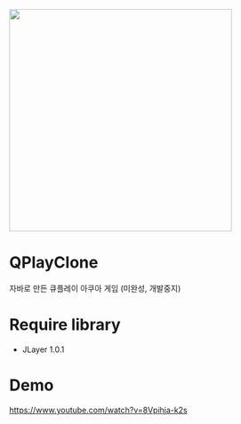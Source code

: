 <img width="400" src="https://user-images.githubusercontent.com/22577959/49328073-a8816600-f5ad-11e8-9635-c12eeafec5e5.png">

# QPlayClone
자바로 만든 큐플레이 아쿠아 게임 (미완성, 개발중지)

# Require library
- JLayer 1.0.1

# Demo
https://www.youtube.com/watch?v=8Vpihja-k2s
